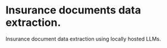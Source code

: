 # Insurance documents data extraction.
Insurance document data extraction using locally hosted LLMs.
